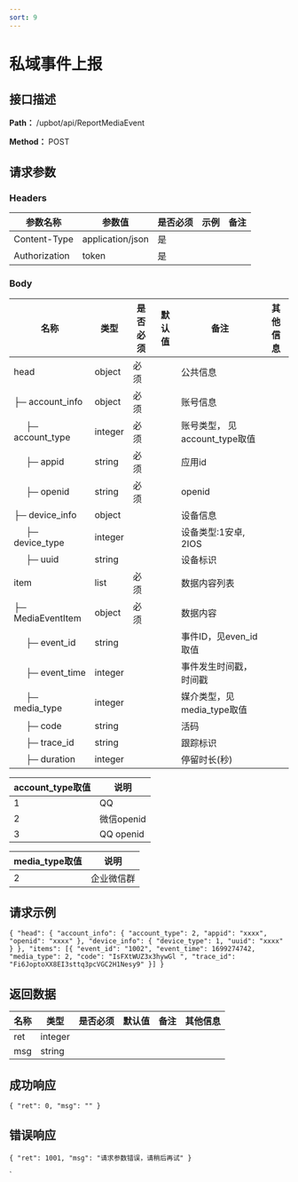 ```yaml
---
sort: 9
---
```


# 私域事件上报

## 接口描述

**Path：** /upbot/api/ReportMediaEvent

**Method：** POST


## 请求参数

### Headers

| 参数名称          | 参数值              | 是否必须 | 示例 | 备注 |
|---------------|------------------|------|----|----|
| Content-Type  | application/json | 是    |    |    |
| Authorization | token            | 是    |    |    |    |

### Body

| 名称                   | 类型         | 是否必须 | 默认值 | 备注                        | 其他信息                                         |
|----------------------|------------|------|-----|---------------------------|----------------------------------------------|
| head                  | object    | 必须   |     | 公共信息      |                  |
| ├─  account_info |  object   | 必须   |     | 账号信息      |
| &nbsp;&nbsp;&nbsp;&nbsp; ├─  account_type  |  integer   | 必须   |     | 账号类型， 见account_type取值     |          |
| &nbsp;&nbsp;&nbsp;&nbsp; ├─  appid  |   string  | 必须   |     |   应用id     |          |
| &nbsp;&nbsp;&nbsp;&nbsp; ├─ openid  |   string  | 必须   |     |   openid     |          |
| ├─  device_info     | object    |    |    | 设备信息      |             |
| &nbsp;&nbsp;&nbsp;&nbsp; ├─  device_type  |  integer   |  |     | 设备类型:1安卓, 2IOS    |          |
| &nbsp;&nbsp;&nbsp;&nbsp; ├─  uuid  |  string   |  |     | 设备标识    |          |
| item              |   list  | 必须   |    | 数据内容列表           |       |
| ├─ MediaEventItem             |   object  | 必须   |    | 数据内容           |       |
| &nbsp;&nbsp;&nbsp;&nbsp; ├─  event_id  |  string   |  |     | 事件ID，见even_id取值   |          |
| &nbsp;&nbsp;&nbsp;&nbsp; ├─  event_time  |  integer  |  |     | 事件发生时间戳，时间戳   |          |
| &nbsp;&nbsp;&nbsp;&nbsp; ├─  media_type  |  integer  |  |     | 媒介类型，见media_type取值   |          |
| &nbsp;&nbsp;&nbsp;&nbsp; ├─  code  |  string  |  |     | 活码   |          |
| &nbsp;&nbsp;&nbsp;&nbsp; ├─  trace_id  |  string  |  |     |  跟踪标识   |          |
| &nbsp;&nbsp;&nbsp;&nbsp; ├─  duration  |  integer  |  |     |  停留时长(秒)  |          |

| account_type取值    | 说明    |
|----------------------|------------|
|  1 | QQ |
|  2 | 微信openid |
|  3 | QQ openid |

| media_type取值    | 说明    |
|----------------------|------------|
|  2 | 企业微信群 |


## 请求示例
``
{
    "head": {
        "account_info": {
            "account_type": 2,
            "appid": "xxxx",
            "openid": "xxxx"
        },
        "device_info": {
            "device_type": 1,
            "uuid": "xxxx"
        }
    },
    "items": [{
        "event_id": "1002",
        "event_time": 1699274742,
        "media_type": 2,
        "code": "IsFXtWUZ3x3hywGl ",
        "trace_id": "Fi6JoptoXX8EI3sttq3pcVGC2H1Nesy9"
    }]
}
``

## 返回数据

| 名称  | 类型      | 是否必须 | 默认值 | 备注 | 其他信息          |
|-----|---------|------|-----|----|---------------|
| ret | integer |   |     |    |  |
| msg | string  |   |     |    |               |


## 成功响应
``
{
    "ret": 0,
    "msg": ""
}
``

## 错误响应
``
{
    "ret": 1001,
    "msg": "请求参数错误，请稍后再试"
}
``

`
